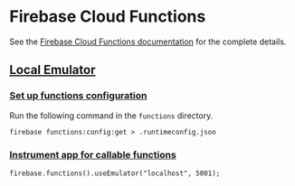 # Firebase Cloud Functions

See the [Firebase Cloud Functions documentation](https://firebase.google.com/docs/functions) for the complete details.

## [Local Emulator](https://firebase.google.com/docs/functions/local-emulator)

### [Set up functions configuration](https://firebase.google.com/docs/functions/local-emulator#set_up_functions_configuration_optional)

Run the following command in the `functions` directory.

```
firebase functions:config:get > .runtimeconfig.json
```

### [Instrument app for callable functions](https://firebase.google.com/docs/functions/local-emulator#instrument_your_app_for_callable_functions)

```
firebase.functions().useEmulator("localhost", 5001);
```
